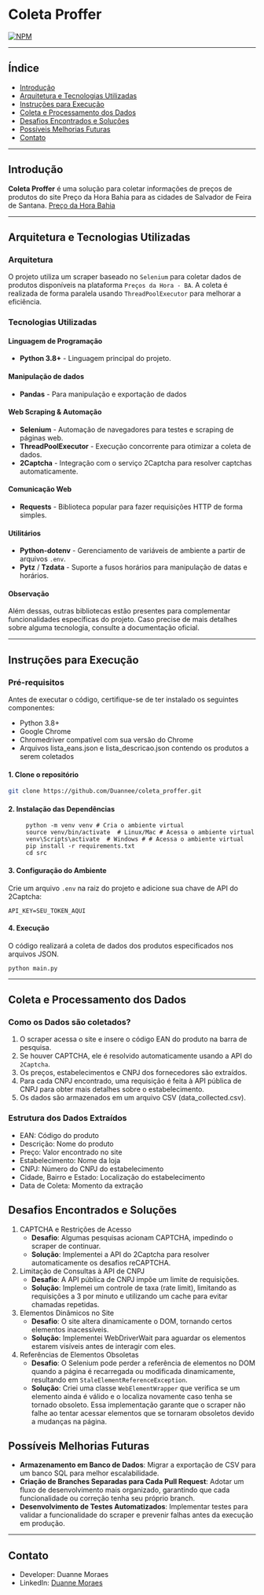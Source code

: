 # **Coleta Proffer**
[![NPM](https://img.shields.io/npm/l/react)](https://github.com/yuribodo/a-base-vem-forte/blob/main/LICENSE)

---

## Índice

- [Introdução](#introdução)
- [Arquitetura e Tecnologias Utilizadas](#arquitetura-tecnologias-utilizadas)
- [Instruções para Execução](#intruções-para-execução)
- [Coleta e Processamento dos Dados](#coleta-e-processamento-dos-dados)
- [Desafios Encontrados e Soluções](#desafios-encontrados-e-soluções)
- [Possíveis Melhorias Futuras](#possiveis-melhorias-futuras)
- [Contato](#contato)

---

## Introdução

**Coleta Proffer** é uma solução para coletar informações de preços de produtos do site Preço da Hora Bahia para as cidades de Salvador de Feira de Santana. 
[Preço da Hora Bahia](https://precodahora.ba.gov.br/)

---

## Arquitetura e Tecnologias Utilizadas 

### Arquitetura
O projeto utiliza um scraper baseado no `Selenium` para coletar dados de produtos disponíveis na plataforma `Preços da Hora - BA`. A coleta é realizada de forma paralela usando `ThreadPoolExecutor` para melhorar a eficiência.

### Tecnologias Utilizadas
#### Linguagem de Programação 
- **Python 3.8+** - Linguagem principal do projeto.

#### Manipulação de dados 
- **Pandas** - Para manipulação e exportação de dados
  
#### Web Scraping & Automação
- **Selenium** - Automação de navegadores para testes e scraping de páginas web.
- **ThreadPoolExecutor** - Execução concorrente para otimizar a coleta de dados.
- **2Captcha** - Integração com o serviço 2Captcha para resolver captchas automaticamente.

#### Comunicação Web
- **Requests** - Biblioteca popular para fazer requisições HTTP de forma simples.

#### Utilitários
- **Python-dotenv** - Gerenciamento de variáveis de ambiente a partir de arquivos `.env`.
- **Pytz** / **Tzdata** - Suporte a fusos horários para manipulação de datas e horários.

#### Observação
Além dessas, outras bibliotecas estão presentes para complementar funcionalidades específicas do projeto. Caso precise de mais detalhes sobre alguma tecnologia, consulte a documentação oficial.

---

## Instruções para Execução

### Pré-requisitos 
Antes de executar o código, certifique-se de ter instalado os seguintes componentes:
- Python 3.8+
- Google Chrome
- Chromedriver compatível com sua versão do Chrome
- Arquivos lista_eans.json e lista_descricao.json contendo os produtos a serem coletados

#### 1. Clone o repositório
```bash
git clone https://github.com/Duannee/coleta_proffer.git
```
#### 2. Instalação das Dependências
```
     python -m venv venv # Cria o ambiente virtual
     source venv/bin/activate  # Linux/Mac # Acessa o ambiente virtual
     venv\Scripts\activate  # Windows # # Acessa o ambiente virtual
     pip install -r requirements.txt
     cd src
```
#### 3. Configuração do Ambiente
Crie um arquivo `.env` na raiz do projeto e adicione sua chave de API do 2Captcha:
```
API_KEY=SEU_TOKEN_AQUI
```
#### 4. Execução 
O código realizará a coleta de dados dos produtos especificados nos arquivos JSON.
```
python main.py
```

---

## Coleta e Processamento dos Dados

### Como os Dados são coletados?
1. O scraper acessa o site e insere o código EAN do produto na barra de pesquisa.
2. Se houver CAPTCHA, ele é resolvido automaticamente usando a API do `2Captcha`.
3. Os preços, estabelecimentos e CNPJ dos fornecedores são extraídos.
4. Para cada CNPJ encontrado, uma requisição é feita à API pública de CNPJ para obter mais detalhes sobre o estabelecimento.
5. Os dados são armazenados em um arquivo CSV (data_collected.csv).

### Estrutura dos Dados Extraídos
- EAN: Código do produto
- Descrição: Nome do produto
- Preço: Valor encontrado no site
- Estabelecimento: Nome da loja
- CNPJ: Número do CNPJ do estabelecimento
- Cidade, Bairro e Estado: Localização do estabelecimento
- Data de Coleta: Momento da extração


## Desafios Encontrados e Soluções
1. CAPTCHA e Restrições de Acesso
   - **Desafio**: Algumas pesquisas acionam CAPTCHA, impedindo o scraper de continuar.
   - **Solução**: Implementei a API do 2Captcha para resolver automaticamente os desafios reCAPTCHA.
2. Limitação de Consultas à API de CNPJ
   - **Desafio**: A API pública de CNPJ impõe um limite de requisições.
   - **Solução**: Implemei um controle de taxa (rate limit), limitando as requisições a 3 por minuto e utilizando um cache para evitar chamadas repetidas.
3. Elementos Dinâmicos no Site
   - **Desafio**: O site altera dinamicamente o DOM, tornando certos elementos inacessíveis.
   - **Solução**: Implementei WebDriverWait para aguardar os elementos estarem visíveis antes de interagir com eles.
4. Referências de Elementos Obsoletas
   - **Desafio**: O Selenium pode perder a referência de elementos no DOM quando a página é recarregada ou modificada dinamicamente, resultando em `StaleElementReferenceException`.
   - **Solução**: Criei uma classe `WebElementWrapper` que verifica se um elemento ainda é válido e o localiza novamente caso tenha se tornado obsoleto. Essa implementação garante que o scraper não falhe ao tentar acessar elementos que se tornaram obsoletos devido a mudanças na página.


## Possíveis Melhorias Futuras
- **Armazenamento em Banco de Dados**: Migrar a exportação de CSV para um banco SQL para melhor escalabilidade.
- **Criação de Branches Separadas para Cada Pull Request**: Adotar um fluxo de desenvolvimento mais organizado, garantindo que cada funcionalidade ou correção tenha seu próprio branch.
- **Desenvolvimento de Testes Automatizados**: Implementar testes para validar a funcionalidade do scraper e prevenir falhas antes da execução em produção.
  
---

## Contato
- Developer: Duanne Moraes
- LinkedIn: [Duanne Moraes](https://www.linkedin.com/in/duanne-moraes-7a0376278/)

